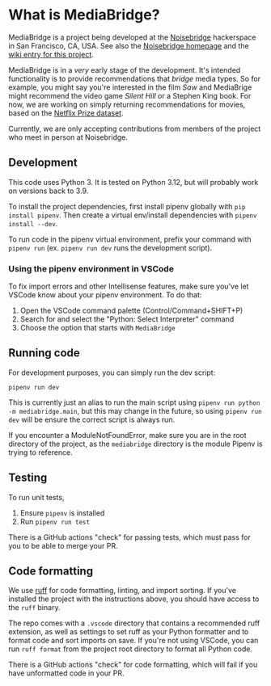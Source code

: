 # What is MediaBridge?

MediaBridge is a project being developed at the [Noisebridge](https://github.com/noisebridge) hackerspace in San Francisco, CA, USA. See also the [Noisebridge homepage](https://www.noisebridge.net/wiki/Noisebridge) and the [wiki entry for this project](https://www.noisebridge.net/wiki/Python_Project_Meetup).

MediaBridge is in a _very_ early stage of the development. It's intended functionality is to provide recommendations that _bridge_ media types. So for example, you might say you're interested in the film _Saw_ and MediaBrige might recommend the video game _Silent Hill_ or a Stephen King book. For now, we are working on simply returning recommendations for movies, based on the [Netflix Prize dataset](https://www.kaggle.com/datasets/netflix-inc/netflix-prize-data).

Currently, we are only accepting contributions from members of the project who meet in person at Noisebridge.

## Development

This code uses Python 3. It is tested on Python 3.12, but will probably work on versions back to 3.9.

To install the project dependencies, first install pipenv globally with `pip install pipenv`. Then create a virtual env/install dependencies with `pipenv install --dev`.

To run code in the pipenv virtual environment, prefix your command with `pipenv run` (ex. `pipenv run dev` runs the development script).

### Using the pipenv environment in VSCode

To fix import errors and other Intellisense features, make sure you've let VSCode know about your pipenv environment. To do that:

1. Open the VSCode command palette (Control/Command+SHIFT+P)
2. Search for and select the "Python: Select Interpreter" command
3. Choose the option that starts with `MediaBridge`

## Running code

For development purposes, you can simply run the dev script: 

```
pipenv run dev
```

This is currently just an alias to run the main script using `pipenv run python -m mediabridge.main`, but this may change in the future, so using `pipenv run dev` will be ensure the correct script is always run.

If you encounter a ModuleNotFoundError, make sure you are in the root directory of the project, as the `mediabridge` directory is the module Pipenv is trying to reference.

## Testing

To run unit tests,

1. Ensure `pipenv` is installed
2. Run `pipenv run test`

There is a GitHub actions "check" for passing tests, which must pass for you to be able to merge your PR.

## Code formatting

We use [ruff](https://docs.astral.sh/ruff/) for code formatting, linting, and import sorting. If you've installed the project with the instructions above, you should have access to the `ruff` binary.

The repo comes with a `.vscode` directory that contains a recommended ruff extension, as well as settings to set ruff as your Python formatter and to format code and sort imports on save. If you're not using VSCode, you can run `ruff format` from the project root directory to format all Python code.

There is a GitHub actions "check" for code formatting, which will fail if you have unformatted code in your PR.
